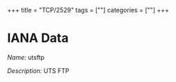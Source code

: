 +++
title = "TCP/2529"
tags = [""]
categories = [""]
+++

# IANA Data

_Name:_ utsftp

_Description:_ UTS FTP

